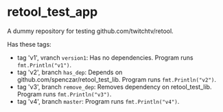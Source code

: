 # retool_test_app
A dummy repository for testing github.com/twitchtv/retool.

Has these tags:

 - tag 'v1', vranch `version1`: Has no dependencies. Program runs `fmt.Println("v1")`.
 - tag 'v2', branch `has_dep`: Depends on github.com/spenczar/retool_test_lib. Program runs `fmt.Println("v2")`.
 - tag 'v3', branch `remove_dep`: Removes dependency on retool_test_lib. Program runs `fmt.Println("v3")`.
 - tag 'v4', branch `master`: Program runs `fmt.Println("v4")`.
